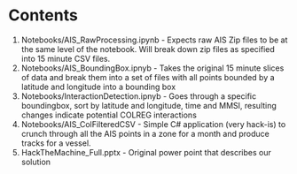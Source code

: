# Contents

1. Notebooks/AIS_RawProcessing.ipynb - Expects raw AIS Zip files to be at the same level of the notebook.  Will break down zip files as specified into 15 minute CSV files.
1. Notebooks/AIS_BoundingBox.ipnyb - Takes the original 15 minute slices of data and break them into a set of files with all points bounded by a latitude and longitude into a bounding box
1. Notebooks/InteractionDetection.ipnyb - Goes through a specific boundingbox, sort by latitude and longitude, time and MMSI, resulting changes indicate potential COLREG interactions
1. Notebooks/AIS_ColFilteredCSV - Simple C# application (very hack-is) to crunch through all the AIS points in a zone for a month and produce tracks for a vessel.
1. HackTheMachine_Full.pptx - Original power point that describes our solution
